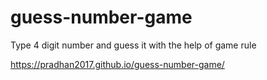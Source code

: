# guess-number-game

Type 4 digit number and guess it with the help of game rule

 https://pradhan2017.github.io/guess-number-game/
